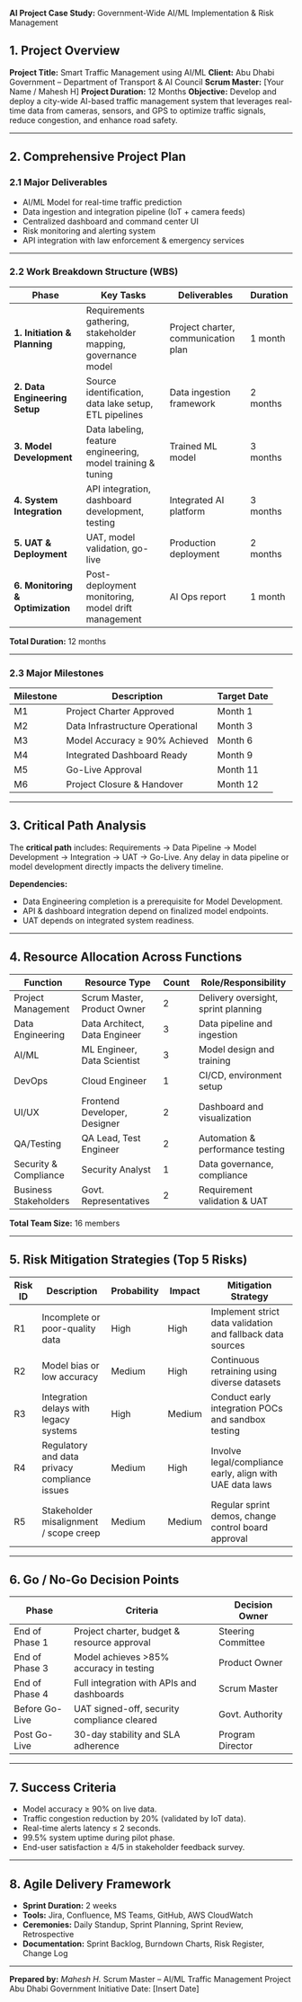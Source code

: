 **AI Project Case Study:** Government-Wide AI/ML Implementation & Risk Management

## 1. Project Overview

**Project Title:** Smart Traffic Management using AI/ML
**Client:** Abu Dhabi Government – Department of Transport & AI Council
**Scrum Master:** [Your Name / Mahesh H]
**Project Duration:** 12 Months
**Objective:**
Develop and deploy a city-wide AI-based traffic management system that leverages real-time data from cameras, sensors, and GPS to optimize traffic signals, reduce congestion, and enhance road safety.

---

## 2. Comprehensive Project Plan

### 2.1 Major Deliverables

* AI/ML Model for real-time traffic prediction
* Data ingestion and integration pipeline (IoT + camera feeds)
* Centralized dashboard and command center UI
* Risk monitoring and alerting system
* API integration with law enforcement & emergency services

---

### 2.2 Work Breakdown Structure (WBS)

| Phase                            | Key Tasks                                                     | Deliverables                        | Duration |
| -------------------------------- | ------------------------------------------------------------- | ----------------------------------- | -------- |
| **1. Initiation & Planning**     | Requirements gathering, stakeholder mapping, governance model | Project charter, communication plan | 1 month  |
| **2. Data Engineering Setup**    | Source identification, data lake setup, ETL pipelines         | Data ingestion framework            | 2 months |
| **3. Model Development**         | Data labeling, feature engineering, model training & tuning   | Trained ML model                    | 3 months |
| **4. System Integration**        | API integration, dashboard development, testing               | Integrated AI platform              | 3 months |
| **5. UAT & Deployment**          | UAT, model validation, go-live                                | Production deployment               | 2 months |
| **6. Monitoring & Optimization** | Post-deployment monitoring, model drift management            | AI Ops report                       | 1 month  |

**Total Duration:** 12 months

---

### 2.3 Major Milestones

| Milestone | Description                     | Target Date |
| --------- | ------------------------------- | ----------- |
| M1        | Project Charter Approved        | Month 1     |
| M2        | Data Infrastructure Operational | Month 3     |
| M3        | Model Accuracy ≥ 90% Achieved   | Month 6     |
| M4        | Integrated Dashboard Ready      | Month 9     |
| M5        | Go-Live Approval                | Month 11    |
| M6        | Project Closure & Handover      | Month 12    |

---

## 3. Critical Path Analysis

The **critical path** includes:
Requirements → Data Pipeline → Model Development → Integration → UAT → Go-Live.
Any delay in data pipeline or model development directly impacts the delivery timeline.

**Dependencies:**

* Data Engineering completion is a prerequisite for Model Development.
* API & dashboard integration depend on finalized model endpoints.
* UAT depends on integrated system readiness.

---

## 4. Resource Allocation Across Functions

| Function              | Resource Type                 | Count | Role/Responsibility                 |
| --------------------- | ----------------------------- | ----- | ----------------------------------- |
| Project Management    | Scrum Master, Product Owner   | 2     | Delivery oversight, sprint planning |
| Data Engineering      | Data Architect, Data Engineer | 3     | Data pipeline and ingestion         |
| AI/ML                 | ML Engineer, Data Scientist   | 3     | Model design and training           |
| DevOps                | Cloud Engineer                | 1     | CI/CD, environment setup            |
| UI/UX                 | Frontend Developer, Designer  | 2     | Dashboard and visualization         |
| QA/Testing            | QA Lead, Test Engineer        | 2     | Automation & performance testing    |
| Security & Compliance | Security Analyst              | 1     | Data governance, compliance         |
| Business Stakeholders | Govt. Representatives         | 2     | Requirement validation & UAT        |

**Total Team Size:** 16 members

---

## 5. Risk Mitigation Strategies (Top 5 Risks)

| Risk ID | Description                                   | Probability | Impact | Mitigation Strategy                                        |
| ------- | --------------------------------------------- | ----------- | ------ | ---------------------------------------------------------- |
| R1      | Incomplete or poor-quality data               | High        | High   | Implement strict data validation and fallback data sources |
| R2      | Model bias or low accuracy                    | Medium      | High   | Continuous retraining using diverse datasets               |
| R3      | Integration delays with legacy systems        | High        | Medium | Conduct early integration POCs and sandbox testing         |
| R4      | Regulatory and data privacy compliance issues | Medium      | High   | Involve legal/compliance early, align with UAE data laws   |
| R5      | Stakeholder misalignment / scope creep        | Medium      | Medium | Regular sprint demos, change control board approval        |

---

## 6. Go / No-Go Decision Points

| Phase          | Criteria                                    | Decision Owner     |
| -------------- | ------------------------------------------- | ------------------ |
| End of Phase 1 | Project charter, budget & resource approval | Steering Committee |
| End of Phase 3 | Model achieves >85% accuracy in testing     | Product Owner      |
| End of Phase 4 | Full integration with APIs and dashboards   | Scrum Master       |
| Before Go-Live | UAT signed-off, security compliance cleared | Govt. Authority    |
| Post Go-Live   | 30-day stability and SLA adherence          | Program Director   |

---

## 7. Success Criteria

* Model accuracy ≥ 90% on live data.
* Traffic congestion reduction by 20% (validated by IoT data).
* Real-time alerts latency ≤ 2 seconds.
* 99.5% system uptime during pilot phase.
* End-user satisfaction ≥ 4/5 in stakeholder feedback survey.

---

## 8. Agile Delivery Framework

* **Sprint Duration:** 2 weeks
* **Tools:** Jira, Confluence, MS Teams, GitHub, AWS CloudWatch
* **Ceremonies:** Daily Standup, Sprint Planning, Sprint Review, Retrospective
* **Documentation:** Sprint Backlog, Burndown Charts, Risk Register, Change Log

---

**Prepared by:**
*Mahesh H.*
Scrum Master – AI/ML Traffic Management Project
Abu Dhabi Government Initiative
Date: [Insert Date]
